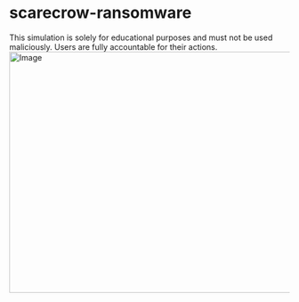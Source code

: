 # scarecrow-ransomware
 
This simulation is solely for educational purposes and must not be used maliciously.
Users are fully accountable for their actions.
<img width="600" height="433" alt="Image" src="https://github.com/user-attachments/assets/6641e63e-075a-4ae6-bbb1-676131d44c92" />
